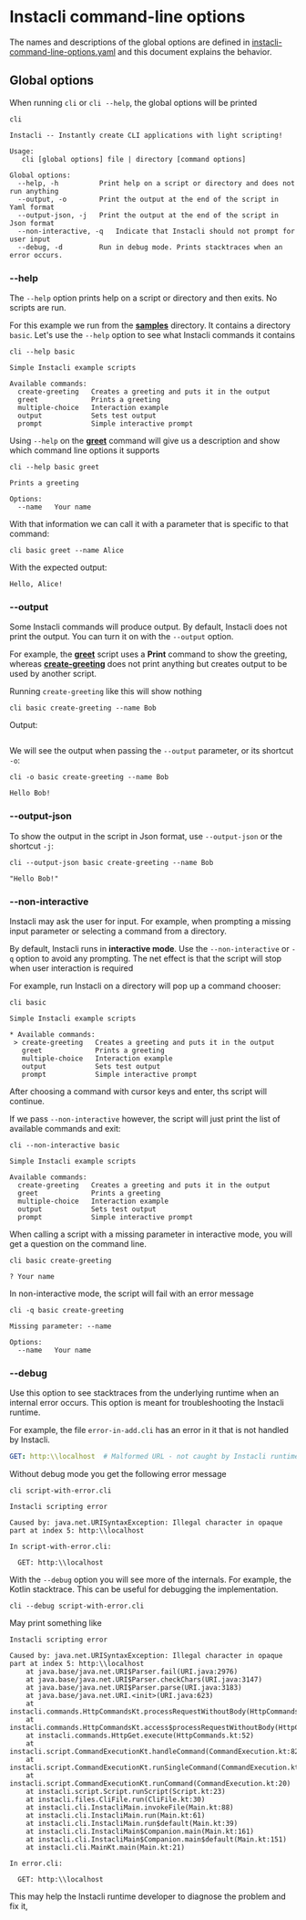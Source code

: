# Instacli command-line options

The names and descriptions of the global options are defined
in [instacli-command-line-options.yaml](instacli-command-line-options.yaml) and this document explains the behavior.

## Global options

When running `cli` or `cli --help`, the global options will be printed

```commandline cli
cli
```

```output
Instacli -- Instantly create CLI applications with light scripting!

Usage:
   cli [global options] file | directory [command options]

Global options:
  --help, -h          Print help on a script or directory and does not run anything
  --output, -o        Print the output at the end of the script in Yaml format
  --output-json, -j   Print the output at the end of the script in Json format
  --non-interactive, -q   Indicate that Instacli should not prompt for user input
  --debug, -d         Run in debug mode. Prints stacktraces when an error occurs.
```

### --help

The `--help` option prints help on a script or directory and then exits. No scripts are run.

For this example we run from the **[samples](/samples)** directory. It contains a directory `basic`. Let's use the
`--help` option to see what Instacli commands it contains

```commandline cli directory:samples
cli --help basic
```

```output
Simple Instacli example scripts

Available commands:
  create-greeting   Creates a greeting and puts it in the output
  greet             Prints a greeting
  multiple-choice   Interaction example
  output            Sets test output
  prompt            Simple interactive prompt
```

Using `--help` on the **[greet](/samples/basic/greet.cli)** command will give us a description and show which command
line options it supports

```commandline cli directory:samples
cli --help basic greet
```

```output
Prints a greeting

Options:
  --name   Your name
```

With that information we can call it with a parameter that is specific to that command:

```commandline cli directory:samples
cli basic greet --name Alice
```

With the expected output:

```output
Hello, Alice!
```

### --output

Some Instacli commands will produce output. By default, Instacli does not print the output. You can turn it on with the
`--output` option.

For example, the **[greet](/samples/basic/greet.cli)** script uses a **Print** command to show the greeting, whereas
**[create-greeting](/samples/basic/create-greeting.cli)** does not print anything but creates output to be used by
another script.

Running `create-greeting` like this will show nothing

```commandline cli directory:samples
cli basic create-greeting --name Bob
```

Output:

```output
```

We will see the output when passing the `--output` parameter, or its shortcut `-o`:

```commandline cli directory:samples
cli -o basic create-greeting --name Bob
```

```output
Hello Bob!
```

### --output-json

To show the output in the script in Json format, use `--output-json` or the shortcut  `-j`:

```commandline cli directory:samples
cli --output-json basic create-greeting --name Bob
```

```output
"Hello Bob!"
```

### --non-interactive

Instacli may ask the user for input. For example, when prompting a missing input parameter or selecting a command from a
directory.

By default, Instacli runs in **interactive mode**. Use the `--non-interactive` or `-q` option to avoid any prompting.
The net effect is that the script will stop when user interaction is required

For example, run Instacli on a directory will pop up a command chooser:

```commandline
cli basic
```

```
Simple Instacli example scripts

* Available commands: 
 > create-greeting   Creates a greeting and puts it in the output
   greet             Prints a greeting
   multiple-choice   Interaction example
   output            Sets test output
   prompt            Simple interactive prompt
```

After choosing a command with cursor keys and enter, ths script will continue.

If we pass `--non-interactive` however, the script will just print the list of available commands and exit:

```commandline cli directory:samples
cli --non-interactive basic
```

```output
Simple Instacli example scripts

Available commands:
  create-greeting   Creates a greeting and puts it in the output
  greet             Prints a greeting
  multiple-choice   Interaction example
  output            Sets test output
  prompt            Simple interactive prompt
```

When calling a script with a missing parameter in interactive mode, you will get a question on the command line.

```commandline cli directory:samples
cli basic create-greeting
```

<!-- input
Your name: ""
-->

```output
? Your name
```

In non-interactive mode, the script will fail with an error message

```commandline cli directory:samples
cli -q basic create-greeting
```

```output
Missing parameter: --name

Options:
  --name   Your name
```

### --debug

Use this option to see stacktraces from the underlying runtime when an internal error occurs. This option is meant for
troubleshooting the Instacli runtime.

For example, the file `error-in-add.cli` has an error in it that is not handled by Instacli.

```yaml file:script-with-error.cli
GET: http:\\localhost  # Malformed URL - not caught by Instacli runtime
```

Without debug mode you get the following error message

```commandline cli
cli script-with-error.cli
```

```output
Instacli scripting error

Caused by: java.net.URISyntaxException: Illegal character in opaque part at index 5: http:\\localhost

In script-with-error.cli:

  GET: http:\\localhost
```

With the `--debug` option you will see more of the internals. For example, the Kotlin stacktrace. This can be useful for
debugging the implementation.

```commandline cli
cli --debug script-with-error.cli
```

May print something like

```
Instacli scripting error

Caused by: java.net.URISyntaxException: Illegal character in opaque part at index 5: http:\\localhost
	at java.base/java.net.URI$Parser.fail(URI.java:2976)
	at java.base/java.net.URI$Parser.checkChars(URI.java:3147)
	at java.base/java.net.URI$Parser.parse(URI.java:3183)
	at java.base/java.net.URI.<init>(URI.java:623)
	at instacli.commands.HttpCommandsKt.processRequestWithoutBody(HttpCommands.kt:150)
	at instacli.commands.HttpCommandsKt.access$processRequestWithoutBody(HttpCommands.kt:1)
	at instacli.commands.HttpGet.execute(HttpCommands.kt:52)
	at instacli.script.CommandExecutionKt.handleCommand(CommandExecution.kt:82)
	at instacli.script.CommandExecutionKt.runSingleCommand(CommandExecution.kt:59)
	at instacli.script.CommandExecutionKt.runCommand(CommandExecution.kt:20)
	at instacli.script.Script.runScript(Script.kt:23)
	at instacli.files.CliFile.run(CliFile.kt:30)
	at instacli.cli.InstacliMain.invokeFile(Main.kt:88)
	at instacli.cli.InstacliMain.run(Main.kt:61)
	at instacli.cli.InstacliMain.run$default(Main.kt:39)
	at instacli.cli.InstacliMain$Companion.main(Main.kt:161)
	at instacli.cli.InstacliMain$Companion.main$default(Main.kt:151)
	at instacli.cli.MainKt.main(Main.kt:21)

In error.cli:

  GET: http:\\localhost
```

This may help the Instacli runtime developer to diagnose the problem and fix it,
